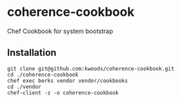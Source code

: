 # coherence-cookbook
Chef Cookbook for system bootstrap


## Installation

    git clone git@github.com:kwoods/coherence-cookbook.git
    cd ./coherence-cookbook
    chef exec berks vendor vendor/cookbooks
    cd ./vendor
    chef-client -z -o coherence-cookbook
